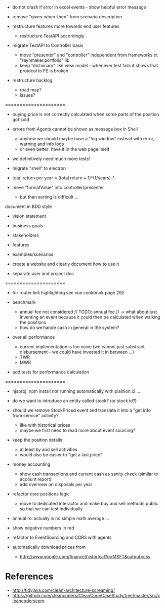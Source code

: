
- do not crash if error in excel events - show helpful error message

- remove "given-when-then" from scenario description
- restructure features more towards end user features
  - restructure TestAPI accordingly

- migrate TestAPI to Controller basis
  - move "presenter" and "controller" independent from frameworks ot "raynmaker.portfolio" lib
  - keep "dictionary" like view model - whenever test fails it shows that protocol to FE is broken

- restructure backlog
  - road map?
  - issues?

=====================

- buying price is not correctly calculated when some parts of the position got sold
- errors from Agents cannot be shown as message box in Shell
  - anyhow we should maybe have a "log window" instead with error, warning and info logs
  - or even better: have it in the web page itself
- we definitively need much more tests!

- migrate "shell" to electron

- total return per year = (total return + 1)^(1/years)-1


- move "formatValue" into controller/presenter
  - but then sorting is difficult ...

document in BDD style
- vision statement
- business goals
- stakeholders
- features
- examples/scenarios

- create a website and clearly document how to use it

- separate user and project doc

=====================

- for router link highlighting see vue cookbook page 292

- benchmark
  - annual fee not considered
    // TODO: annual fee
    // -> what about just inventing an event because it could then be calculated when walking the positions
  - how do we hande cash in general in the system?


- over all performance
  - current implementation is too naive (we cannot just substract disbursement - we could have invested it in between ...)
  - TWR
  - MWR

- add tests for performance calculation

=====================

- njsproj: npm install not running automatically with plainion.ci ...

- do we want to introduce an entity called stock? 
  (or stock id?)

- should we remove StockPriced event and translate it into a "get info from service" activity?
  - like with historical prices
  - maybe we first need to read more about event sourcing?

- keep the position details
  - at least by and sell activities
  - would also be easier to "get a last price"

- money accounting
  - show cash transactions and current cash as sanity check
    (similar to account report)
  - add overview on disposals per year

- refactor core positions logic
  - move to dedicated interactor and make buy and sell methods public so that we can test individually

- annual roi actually is no simple math average ...

- show negative numbers in red

- refactor to EventSourcing and CQRS with agents

- automatically download prices from
  - http://www.google.com/finance/historical?q=MSFT&output=csv


# References 

- http://tidyjava.com/clean-architecture-screaming/
- https://github.com/cleancoders/CleanCodeCaseStudy/tree/master/src/cleancoderscom

